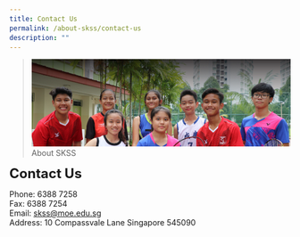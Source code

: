 ```yaml
---
title: Contact Us
permalink: /about-skss/contact-us
description: ""
---
```

>![](/images/About%20us.jpg)
>About SKSS

**<font size=5>Contact Us</font>**

Phone: 6388 7258 <br>
Fax: 6388 7254<br>
Email: <a href="mailto:skss@moe.edu.sg">skss@moe.edu.sg</a> <br>
Address: 10 Compassvale Lane Singapore 545090